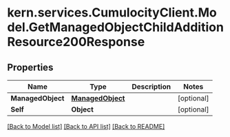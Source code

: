 # kern.services.CumulocityClient.Model.GetManagedObjectChildAdditionResource200Response

## Properties

Name | Type | Description | Notes
------------ | ------------- | ------------- | -------------
**ManagedObject** | [**ManagedObject**](ManagedObject.md) |  | [optional] 
**Self** | **Object** |  | [optional] 

[[Back to Model list]](../README.md#documentation-for-models) [[Back to API list]](../README.md#documentation-for-api-endpoints) [[Back to README]](../README.md)

